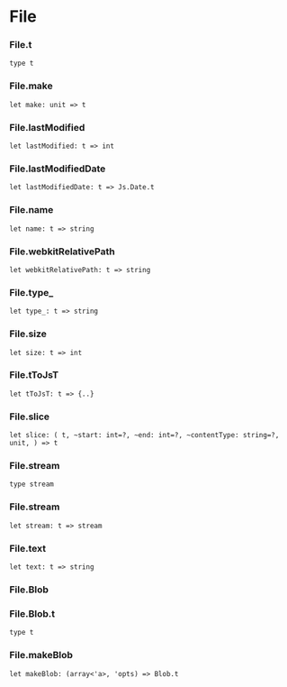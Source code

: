 # File




### File.t
  
`type t`  


### File.make
  
`let make: unit => t`  


### File.lastModified
  
`let lastModified: t => int`  


### File.lastModifiedDate
  
`let lastModifiedDate: t => Js.Date.t`  


### File.name
  
`let name: t => string`  


### File.webkitRelativePath
  
`let webkitRelativePath: t => string`  


### File.type_
  
`let type_: t => string`  


### File.size
  
`let size: t => int`  


### File.tToJsT
  
`let tToJsT: t => {..}`  


### File.slice
  
`let slice: (
  t,
  ~start: int=?,
  ~end: int=?,
  ~contentType: string=?,
  unit,
) => t`  


### File.stream
  
`type stream`  


### File.stream
  
`let stream: t => stream`  


### File.text
  
`let text: t => string`  


### File.Blob
  
  
### File.Blob.t
  
`type t`  


### File.makeBlob
  
`let makeBlob: (array<'a>, 'opts) => Blob.t`  

